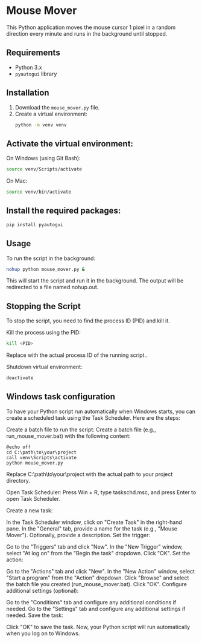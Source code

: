 # Mouse Mover

This Python application moves the mouse cursor 1 pixel in a random direction every minute and runs in the background until stopped.

## Requirements

- Python 3.x
- `pyautogui` library

## Installation

1. Download the `mouse_mover.py` file.
2. Create a virtual environment:
   ```sh
   python -m venv venv
   ```

## Activate the virtual environment:

On Windows (using Git Bash):
```sh
source venv/Scripts/activate
```

On Mac:
```sh
source venv/bin/activate
```

## Install the required packages:
```sh
pip install pyautogui
```

## Usage
To run the script in the background:
```sh
nohup python mouse_mover.py &
```

This will start the script and run it in the background. The output will be redirected to a file named nohup.out.

## Stopping the Script
To stop the script, you need to find the process ID (PID) and kill it.

Kill the process using the PID:
```sh
kill <PID>
```
Replace <PID> with the actual process ID of the running script..

Shutdown virtual environment:
```sh
deactivate
```

## Windows task configuration

To have your Python script run automatically when Windows starts, you can create a scheduled task using the Task Scheduler. Here are the steps:

Create a batch file to run the script: Create a batch file (e.g., run_mouse_mover.bat) with the following content:

```
@echo off
cd C:\path\to\your\project
call venv\Scripts\activate
python mouse_mover.py
```

Replace C:\path\to\your\project with the actual path to your project directory.

Open Task Scheduler: Press Win + R, type taskschd.msc, and press Enter to open Task Scheduler.

Create a new task:

In the Task Scheduler window, click on "Create Task" in the right-hand pane.
In the "General" tab, provide a name for the task (e.g., "Mouse Mover").
Optionally, provide a description.
Set the trigger:

Go to the "Triggers" tab and click "New".
In the "New Trigger" window, select "At log on" from the "Begin the task" dropdown.
Click "OK".
Set the action:

Go to the "Actions" tab and click "New".
In the "New Action" window, select "Start a program" from the "Action" dropdown.
Click "Browse" and select the batch file you created (run_mouse_mover.bat).
Click "OK".
Configure additional settings (optional):

Go to the "Conditions" tab and configure any additional conditions if needed.
Go to the "Settings" tab and configure any additional settings if needed.
Save the task:

Click "OK" to save the task.
Now, your Python script will run automatically when you log on to Windows.